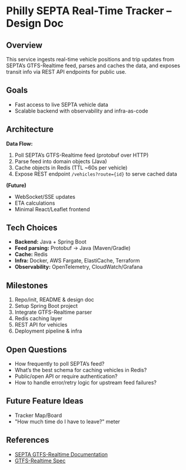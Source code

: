 # Philly SEPTA Real-Time Tracker – Design Doc

## Overview

This service ingests real-time vehicle positions and trip updates from SEPTA’s GTFS-Realtime feed, parses and caches the data, and exposes transit info via REST API endpoints for public use.

## Goals
- Fast access to live SEPTA vehicle data
- Scalable backend with observability and infra-as-code

## Architecture

**Data Flow:**
1. Poll SEPTA’s GTFS-Realtime feed (protobuf over HTTP)
2. Parse feed into domain objects (Java)
3. Cache objects in Redis (TTL ~60s per vehicle)
4. Expose REST endpoint `/vehicles?route={id}` to serve cached data

**(Future)**
- WebSocket/SSE updates
- ETA calculations
- Minimal React/Leaflet frontend

## Tech Choices

- **Backend:** Java + Spring Boot
- **Feed parsing:** Protobuf → Java (Maven/Gradle)
- **Cache:** Redis
- **Infra:** Docker, AWS Fargate, ElastiCache, Terraform
- **Observability:** OpenTelemetry, CloudWatch/Grafana

## Milestones

1. Repo/init, README & design doc
2. Setup Spring Boot project
3. Integrate GTFS-Realtime parser
4. Redis caching layer
5. REST API for vehicles
6. Deployment pipeline & infra

## Open Questions

- How frequently to poll SEPTA’s feed?
- What’s the best schema for caching vehicles in Redis?
- Public/open API or require authentication?
- How to handle error/retry logic for upstream feed failures?

## Future Feature Ideas
- Tracker Map/Board
- "How much time do I have to leave?" meter

## References

- [SEPTA GTFS-Realtime Documentation](http://www3.septa.org/developer/)
- [GTFS-Realtime Spec](https://developers.google.com/transit/gtfs-realtime/)


